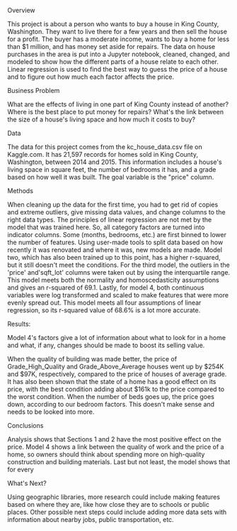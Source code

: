 Overview

This project is about a person who wants to buy a house in King County, Washington. They want to live there for a few years and then sell the house for a profit. The buyer has a moderate income, wants to buy a home for less than $1 million, and has money set aside for repairs. The data on house purchases in the area is put into a Jupyter notebook, cleaned, changed, and modeled to show how the different parts of a house relate to each other. Linear regression is used to find the best way to guess the price of a house and to figure out how much each factor affects the price.

Business Problem

What are the effects of living in one part of King County instead of another?
Where is the best place to put money for repairs?
What's the link between the size of a house's living space and how much it costs to buy?

Data

The data for this project comes from the kc_house_data.csv file on Kaggle.com. It has 21,597 records for homes sold in King County, Washington, between 2014 and 2015. This information includes a house's living space in square feet, the number of bedrooms it has, and a grade based on how well it was built. The goal variable is the "price" column.

Methods

When cleaning up the data for the first time, you had to get rid of copies and extreme outliers, give missing data values, and change columns to the right data types. The principles of linear regression are not met by the model that was trained here. So, all category factors are turned into indicator columns. Some (months, bedrooms, etc.) are first binned to lower the number of features. Using user-made tools to split data based on how recently it was renovated and where it was, new models are made. Model two, which has also been trained up to this point, has a higher r-squared, but it still doesn't meet the conditions. For the third model, the outliers in the 'price' and'sqft_lot' columns were taken out by using the interquartile range. This model meets both the normality and homoscedasticity assumptions and gives an r-squared of 69.1. Lastly, for model 4, both continuous variables were log transformed and scaled to make features that were more evenly spread out. This model meets all four assumptions of linear regression, so its r-squared value of 68.6% is a lot more accurate.

Results: 

Model 4's factors give a lot of information about what to look for in a home and what, if any, changes should be made to boost its selling value.

When the quality of building was made better, the price of Grade_High_Quality and Grade_Above_Average houses went up by $254K and $97K, respectively, compared to the price of houses of average grade. It has also been shown that the state of a home has a good effect on its price, with the best condition adding about $161k to the price compared to the worst condition. When the number of beds goes up, the price goes down, according to our bedroom factors. This doesn't make sense and needs to be looked into more.

Conclusions

Analysis shows that Sections 1 and 2 have the most positive effect on the price. Model 4 shows a link between the quality of work and the price of a home, so owners should think about spending more on high-quality construction and building materials. Last but not least, the model shows that for every

What's Next?

Using geographic libraries, more research could include making features based on where they are, like how close they are to schools or public places. Other possible next steps could include adding more data sets with information about nearby jobs, public transportation, etc.